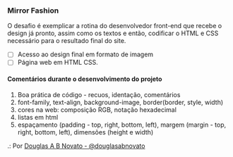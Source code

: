 ### Mirror Fashion

O desafio é exemplicar a rotina do desenvolvedor front-end que recebe o design já pronto, assim como os textos e então, codificar o HTML e CSS necessário para o resultado final do site.

- [ ] Acesso ao design final em formato de imagem
- [ ] Página web em HTML CSS.

#### Comentários durante o desenvolvimento do projeto

1. Boa prática de código - recuos, identação, comentários
2. font-family, text-align, background-image, border(border, style, width)
3. cores na web: composição RGB, notação hexadecimal
4. listas em html
5. espaçamento (padding - top, right, bottom, left), margem (margin - top, right, bottom, left), dimensões (height e width)

.: Por [Douglas A B Novato - @douglasabnovato](https://linktr.ee/douglasabnovato)